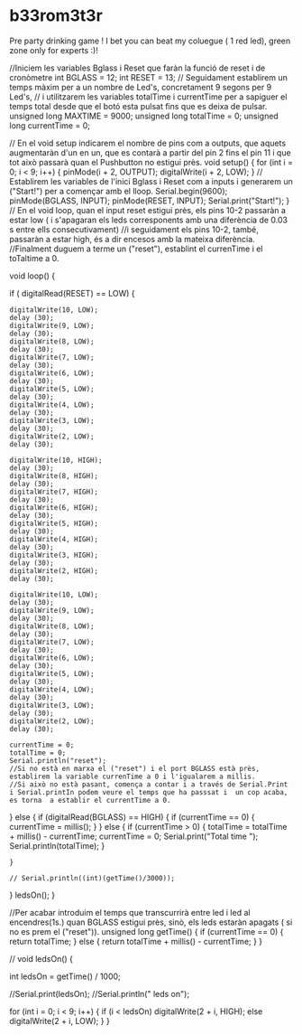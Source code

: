 # b33rom3t3r
Pre party drinking game ! I bet you can beat my coluegue ( 1 red led),  green zone only for experts :)!

//Iniciem les variables Bglass i Reset que faràn la funció de reset i de cronòmetre
int BGLASS = 12;
int RESET = 13;
// Seguidament establirem un temps màxim per a un nombre de Led's, concretament 9 segons per 9 Led's,
// i utilitzarem les variables totalTime i currentTime per a sapiguer el temps total desde que el botó esta pulsat fins que es deixa de pulsar.
unsigned long MAXTIME = 9000;
unsigned long totalTime = 0;
unsigned long currentTime = 0;

// En el void setup indicarem el nombre de pins com a outputs, que aquets augmentaràn d'un en un, que es contarà a partir del pin 2 fins el pin 11 i  que tot això passarà quan el Pushbutton no estigui près.
void setup() {
  for (int i = 0; i < 9; i++) {
    pinMode(i + 2, OUTPUT);
    digitalWrite(i + 2, LOW);
  }
  //  Establirem les variables de l'inici Bglass i Reset com a inputs i generarem un ("Start!") per a començar amb el lloop.
  Serial.begin(9600);
  pinMode(BGLASS, INPUT);
  pinMode(RESET, INPUT);
  Serial.print("Start!");
}
// En el void loop, quan el input reset estigui près, els pins 10-2 passaràn a estar low ( i s'apagaran els leds corresponents amb una diferència de 0.03 s entre ells consecutivament)
//i seguidament els pins 10-2, també, passaràn a estar high, és a dir encesos amb la mateixa diferència.
//Finalment duguem a terme un ("reset"), establint el currenTime i el toTaltime a 0.


void loop() {

  if ( digitalRead(RESET) == LOW) {

    digitalWrite(10, LOW);
    delay (30);
    digitalWrite(9, LOW);
    delay (30);
    digitalWrite(8, LOW);
    delay (30);
    digitalWrite(7, LOW);
    delay (30);
    digitalWrite(6, LOW);
    delay (30);
    digitalWrite(5, LOW);
    delay (30);
    digitalWrite(4, LOW);
    delay (30);
    digitalWrite(3, LOW);
    delay (30);
    digitalWrite(2, LOW);
    delay (30);

    digitalWrite(10, HIGH);
    delay (30);
    digitalWrite(8, HIGH);
    delay (30);
    digitalWrite(7, HIGH);
    delay (30);
    digitalWrite(6, HIGH);
    delay (30);
    digitalWrite(5, HIGH);
    delay (30);
    digitalWrite(4, HIGH);
    delay (30);
    digitalWrite(3, HIGH);
    delay (30);
    digitalWrite(2, HIGH);
    delay (30);

    digitalWrite(10, LOW);
    delay (30);
    digitalWrite(9, LOW);
    delay (30);
    digitalWrite(8, LOW);
    delay (30);
    digitalWrite(7, LOW);
    delay (30);
    digitalWrite(6, LOW);
    delay (30);
    digitalWrite(5, LOW);
    delay (30);
    digitalWrite(4, LOW);
    delay (30);
    digitalWrite(3, LOW);
    delay (30);
    digitalWrite(2, LOW);
    delay (30);

    currentTime = 0;
    totalTime = 0;
    Serial.println("reset");
    //Si no està en marxa el ("reset") i el port BGLASS està près, establirem la variable currenTime a 0 i l'igualarem a millis. 
    //Si això no està pasant, comença a contar i a través de Serial.Print i Serial.printIn podem veure el temps que ha passsat i  un cop acaba, es torna  a establir el currentTime a 0.
  } else {
    if (digitalRead(BGLASS) == HIGH) {
      if (currentTime == 0) {
        currentTime = millis();
      }
    } else {
      if (currentTime > 0) {
        totalTime = totalTime + millis() - currentTime;
        currentTime = 0;
        Serial.print("Total time ");
        Serial.println(totalTime);
      }


    }

    // Serial.println((int)(getTime()/3000));
  }
  ledsOn();
}


//Per acabar introduim  el temps que transcurrirà entre led i led al encendres(1s.) quan BGLASS estigui près, sinò, els leds estaràn apagats ( si no es prem el ("reset")).
unsigned long getTime() {
  if (currentTime == 0) {
    return totalTime;
  } else {
    return totalTime + millis() - currentTime;
  }
}

//
void ledsOn() {

  int ledsOn = getTime() / 1000;

  //Serial.print(ledsOn);
  //Serial.println(" leds on");

  for (int i = 0; i < 9; i++) {
    if (i < ledsOn)
      digitalWrite(2 + i, HIGH);
    else
      digitalWrite(2 + i, LOW);
  }
}

